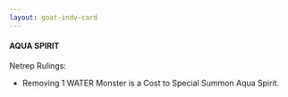 ```yaml
---
layout: goat-indv-card
---
```

#### AQUA SPIRIT

Netrep Rulings:

*   Removing 1 WATER Monster is a Cost to Special Summon Aqua Spirit.